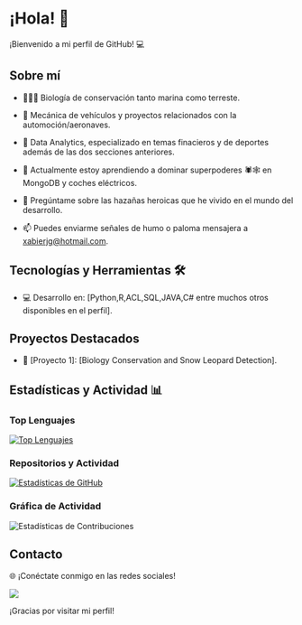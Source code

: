 # ¡Hola! 👋

¡Bienvenido a mi perfil de GitHub! 💻

## Sobre mí

- 🌱🦍🐋 Biología de conservación tanto marina como terreste.
- 🚗 Mecánica de vehículos y proyectos relacionados con la automoción/aeronaves.
- 🏀 Data Analytics, especializado en temas finacieros y de deportes además de las dos secciones anteriores.

- 🌱 Actualmente estoy aprendiendo a dominar superpoderes 🕷️🕸️ en MongoDB y coches eléctricos.
- 💬 Pregúntame sobre las hazañas heroicas que he vivido en el mundo del desarrollo.
- 📫 Puedes enviarme señales de humo o paloma mensajera a xabierjg@hotmail.com.

## Tecnologías y Herramientas 🛠️

- 💻 Desarrollo en: [Python,R,ACL,SQL,JAVA,C# entre muchos otros disponibles en el perfil].


## Proyectos Destacados

- 🚀 [Proyecto 1]: [Biology Conservation and Snow Leopard Detection].



## Estadísticas y Actividad 📊

### Top Lenguajes

[![Top Lenguajes](https://github-readme-stats.vercel.app/api/top-langs/?username=tuusuario&layout=compact)](https://github.com/tuusuario)

### Repositorios y Actividad

[![Estadísticas de GitHub](https://github-readme-stats.vercel.app/api?username=tuusuario&show_icons=true&theme=radical)](https://github.com/tuusuario)

### Gráfica de Actividad

![Estadísticas de Contribuciones](https://github-readme-streak-stats.herokuapp.com/?user=tuusuario)

## Contacto

🌐 ¡Conéctate conmigo en las redes sociales!

[<img src="https://img.shields.io/badge/LinkedIn-0077B5?style=for-the-badge&logo=linkedin&logoColor=white" />]([https://www.linkedin.com/in/xabierj/](https://www.linkedin.com/in/xabier-jim%C3%A9nez-g%C3%B3mez/))

¡Gracias por visitar mi perfil!
